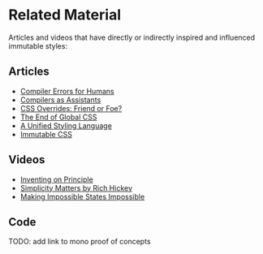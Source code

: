 # Related Material

Articles and videos that have directly or indirectly inspired and influenced immutable styles:

## Articles

- [Compiler Errors for Humans](https://elm-lang.org/blog/compiler-errors-for-humans)
- [Compilers as Assistants](https://elm-lang.org/blog/compilers-as-assistants)
- [CSS Overrides: Friend or Foe?](http://www.callumhart.com/blog/css-overrides-friend-or-foe)
- [The End of Global CSS](https://medium.com/seek-blog/the-end-of-global-css-90d2a4a06284)
- [A Unified Styling Language](https://medium.com/seek-blog/a-unified-styling-language-d0c208de2660)
- [Immutable CSS](https://csswizardry.com/2015/03/immutable-css)

## Videos

- [Inventing on Principle](https://youtu.be/PUv66718DII)
- [Simplicity Matters by Rich Hickey](https://youtu.be/rI8tNMsozo0)
- [Making Impossible States Impossible](https://youtu.be/IcgmSRJHu_8)

## Code

TODO: add link to mono proof of concepts
